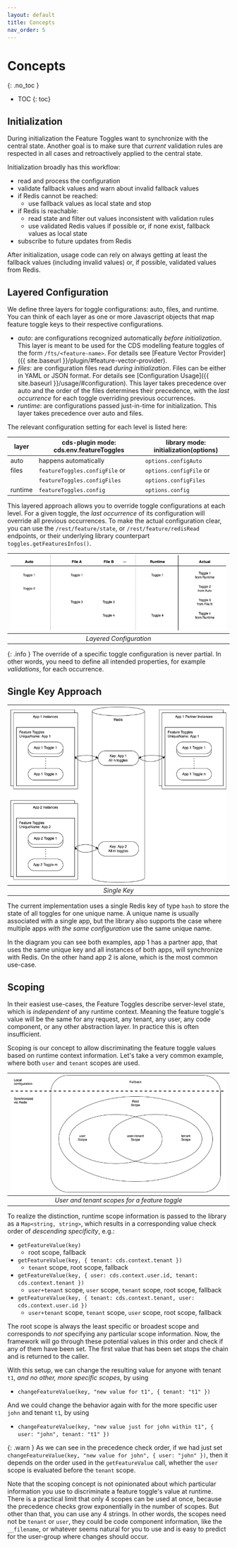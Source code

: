 ```yaml
---
layout: default
title: Concepts
nav_order: 5
---
```


<!-- prettier-ignore-start -->
# Concepts
{: .no_toc }
<!-- prettier-ignore-end -->

<!-- prettier-ignore -->
- TOC
{: toc}

## Initialization

During initialization the Feature Toggles want to synchronize with the central state. Another goal is to make sure
that _current_ validation rules are respected in all cases and retroactively applied to the central state.

Initialization broadly has this workflow:

- read and process the configuration
- validate fallback values and warn about invalid fallback values
- if Redis cannot be reached:
  - use fallback values as local state and stop
- if Redis is reachable:
  - read state and filter out values inconsistent with validation rules
  - use validated Redis values if possible or, if none exist, fallback values as local state
- subscribe to future updates from Redis

After initialization, usage code can rely on always getting at least the fallback values (including invalid values) or,
if possible, validated values from Redis.

## Layered Configuration

We define three layers for toggle configurations: auto, files, and runtime. You can think of each layer as one or more
Javascript objects that map feature toggle keys to their respective configurations.

- _auto_: are configurations recognized automatically _before initialization_. This layer is meant to be used for the
  CDS modelling feature toggles of the form `/fts/<feature-name>`. For details see
  [Feature Vector Provider]({{ site.baseurl }}/plugin/#feature-vector-provider).
- _files_: are configuration files read _during initialization_. Files can be either in YAML or JSON format. For
  details see [Configuration Usage]({{ site.baseurl }}/usage/#configuration). This layer takes precedence over auto
  and the order of the files determines their precedence, with the _last occurrence_ for each toggle overriding
  previous occurrences.
- _runtime_: are configurations passed just-in-time for initialization. This layer takes precedence over auto and
  files.

The relevant configuration setting for each level is listed here:

| layer   | cds-plugin mode: cds.env.featureToggles | library mode: initialization(options) |
| ------- | --------------------------------------- | ------------------------------------- |
| auto    | happens automatically                   | `options.configAuto`                  |
| files   | `featureToggles.configFile` or          | `options.configFile` or               |
|         | `featureToggles.configFiles`            | `options.configFiles`                 |
| runtime | `featureToggles.config`                 | `options.config`                      |

This layered approach allows you to override toggle configurations at each level. For a given toggle, the _last
occurrence_ of its configuration will override all previous occurrences. To make the actual configuration clear, you
can use the `/rest/feature/state`, or `/rest/feature/redisRead` endpoints, or their underlying library counterpart
`toggles.getFeaturesInfos()`.

| ![](concepts-configuration.png) |
| :-----------------------------: |
|     _Layered Configuration_     |

{: .info }
The override of a specific toggle configuration is never partial. In other words, you need to define all intended
properties, for example _validations_, for each occurrence.

## Single Key Approach

| ![](concepts-single-key.png) |
| :--------------------------: |
|         _Single Key_         |

The current implementation uses a single Redis key of type `hash` to store the state of all toggles for one unique
name. A unique name is usually associated with a single app, but the library also supports the case where multiple apps
_with the same configuration_ use the same unique name.

In the diagram you can see both examples, app 1 has a partner app, that uses the same unique key and all instances of
both apps, will synchronize with Redis. On the other hand app 2 is alone, which is the most common use-case.

## Scoping

In their easiest use-cases, the Feature Toggles describe server-level state, which is _independent_ of any runtime
context. Meaning the feature toggle's value will be the same for any request, any tenant, any user, any code component,
or any other abstraction layer. In practice this is often insufficient.

Scoping is our concept to allow discriminating the feature toggle values based on runtime context information.
Let's take a very common example, where both `user` and `tenant` scopes are used.

|           ![](concepts-scopes.png)            |
| :-------------------------------------------: |
| _User and tenant scopes for a feature toggle_ |

To realize the distinction, runtime scope information is passed to the library as a `Map<string, string>`, which results
in a corresponding value check order of _descending specificity_, e.g.:

- `getFeatureValue(key)`
  - root scope, fallback
- `getFeatureValue(key, { tenant: cds.context.tenant })`
  - `tenant` scope, root scope, fallback
- `getFeatureValue(key, { user: cds.context.user.id, tenant: cds.context.tenant })`
  - `user+tenant` scope, `user` scope, `tenant` scope, root scope, fallback
- `getFeatureValue(key, { tenant: cds.context.tenant, user: cds.context.user.id })`
  - `user+tenant` scope, `tenant` scope, `user` scope, root scope, fallback

The root scope is always the least specific or broadest scope and corresponds to _not_ specifying any particular scope
information. Now, the framework will go through these potential values in this order and check if any of them have been
set. The first value that has been set stops the chain and is returned to the caller.

With this setup, we can change the resulting value for anyone with tenant `t1`, _and no other, more specific scopes_,
by using

- `changeFeatureValue(key, "new value for t1", { tenant: "t1" })`

And we could change the behavior again with for the more specific user `john` and tenant `t1`, by using

- `changeFeatureValue(key, "new value just for john within t1", { user: "john", tenant: "t1" })`

{: .warn }
As we can see in the precedence check order, if we had just set `changeFeatureValue(key, "new value for john", { user: "john" })`,
then it depends on the order used in the `getFeatureValue` call, whether the `user` scope is evaluated before
the `tenant` scope.

Note that the scoping concept is not opinionated about which particular information you use to discriminate a feature
toggle's value at runtime. There is a practical limit that only 4 scopes can be used at once, because the precedence
checks grow exponentially in the number of scopes. But other than that, you can use any 4 strings. In other words, the
scopes need not be `tenant` or `user`, they could be code component information, like the `__filename`, or whatever
seems natural for you to use and is easy to predict for the user-group where changes should occur.
